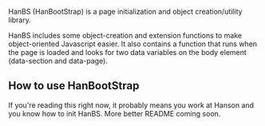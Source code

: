 HanBS (HanBootStrap) is a page initialization and object creation/utility library.

HanBS includes some object-creation and extension functions to make object-oriented
Javascript easier. It also contains a function that runs when the page is loaded and looks for two data variables
on the body element (data-section and data-page).

## How to use HanBootStrap

If you're reading this right now, it probably means you work at Hanson and you know how to init HanBS. More better README coming soon.
